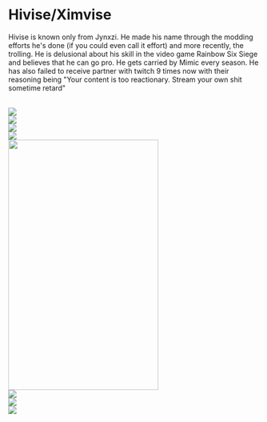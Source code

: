 <h1>Hivise/Ximvise</h1>
<p>Hivise is known only from Jynxzi. He made his name through the modding efforts he's done (if you could even call it effort) and more recently, the trolling. He is delusional about his skill in the video game Rainbow Six Siege and believes that he can go pro. He gets carried by Mimic every season. He has also failed to receive partner with twitch 9 times now with their reasoning being "Your content is too reactionary. Stream your own shit sometime retard"</p>
<br>
<img src="https://cdn.discordapp.com/attachments/857843095298899981/1328157551543713813/image.png?ex=67ce311c&is=67ccdf9c&hm=5086f576ffe1051d6cd538f84bfd97577fad19b8eb1ad301e735d2034eaf0a10&">
<br>
<img src="https://cdn.discordapp.com/attachments/857843095298899981/1327856763206238218/image.png?ex=67cdc1ba&is=67cc703a&hm=90d0a6b1477f775d50f08feb946f9c64d375cbc5e6bb47d8ccadfe197945083a&">
<br>
<img src="https://cdn.discordapp.com/attachments/857843095298899981/1311158318797951017/image.png?ex=67cda717&is=67cc5597&hm=8e069f1bd3f705fd060c14e389a60d7d49528a0316508a26a85c1a9986cec28b&">
<br>
<img src="https://cdn.discordapp.com/attachments/857843095298899981/1304320053772025856/chopped.jpg?ex=67cdd2f5&is=67cc8175&hm=f384063b6aac325dd495c8cf543fc4cfc5947e60d7741a83e91d068bd61c5639&">
<br>
<img src="https://cdn.discordapp.com/attachments/857843095298899981/1303457614788821012/IMG_8253.jpg?ex=67cdfb80&is=67ccaa00&hm=f0ce319ffd3486fa9473b0ae558494cebf476ea78879e21e52fe7a649f4e99c0&" style="width:300px;height:500px">
<br>
<img src="https://cdn.discordapp.com/attachments/857843095298899981/1302814505188851772/image.png?ex=67ce478f&is=67ccf60f&hm=567e4dfc02eb01aac5c09de20f2f283cde9e7ddad669a9f34e2ab983b6dbe6ea&">
<br>
<img src="https://cdn.discordapp.com/attachments/857843095298899981/1300582841330958346/image.png?ex=67ce1229&is=67ccc0a9&hm=f1e77b59f45052b34e22d52a8e535226eb3febd5d21d16ee23922ee002363383&">
<br>
<img src="https://cdn.discordapp.com/attachments/857843095298899981/1344511267573989477/HiviseandGarron-ezgif.com-video-to-gif-converter.gif?ex=67cdb372&is=67cc61f2&hm=950129220b42640f6b9880b5254a666d16e77dcbe100ac584fbc412cb9845af5&">

